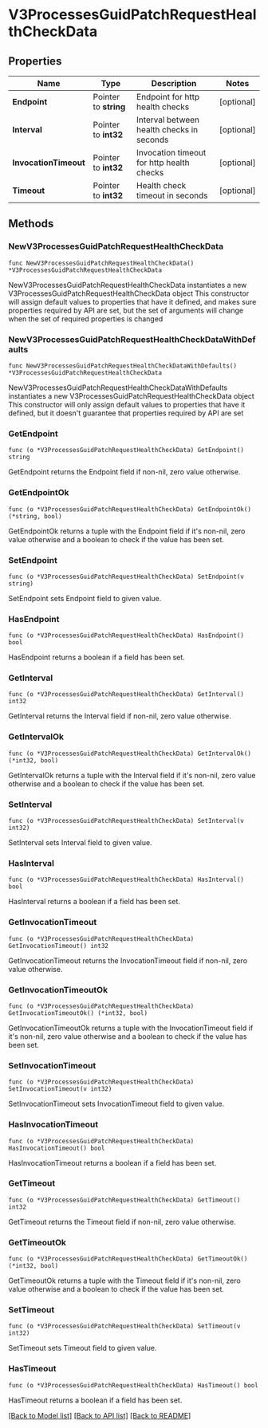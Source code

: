 # V3ProcessesGuidPatchRequestHealthCheckData

## Properties

Name | Type | Description | Notes
------------ | ------------- | ------------- | -------------
**Endpoint** | Pointer to **string** | Endpoint for http health checks | [optional] 
**Interval** | Pointer to **int32** | Interval between health checks in seconds | [optional] 
**InvocationTimeout** | Pointer to **int32** | Invocation timeout for http health checks | [optional] 
**Timeout** | Pointer to **int32** | Health check timeout in seconds | [optional] 

## Methods

### NewV3ProcessesGuidPatchRequestHealthCheckData

`func NewV3ProcessesGuidPatchRequestHealthCheckData() *V3ProcessesGuidPatchRequestHealthCheckData`

NewV3ProcessesGuidPatchRequestHealthCheckData instantiates a new V3ProcessesGuidPatchRequestHealthCheckData object
This constructor will assign default values to properties that have it defined,
and makes sure properties required by API are set, but the set of arguments
will change when the set of required properties is changed

### NewV3ProcessesGuidPatchRequestHealthCheckDataWithDefaults

`func NewV3ProcessesGuidPatchRequestHealthCheckDataWithDefaults() *V3ProcessesGuidPatchRequestHealthCheckData`

NewV3ProcessesGuidPatchRequestHealthCheckDataWithDefaults instantiates a new V3ProcessesGuidPatchRequestHealthCheckData object
This constructor will only assign default values to properties that have it defined,
but it doesn't guarantee that properties required by API are set

### GetEndpoint

`func (o *V3ProcessesGuidPatchRequestHealthCheckData) GetEndpoint() string`

GetEndpoint returns the Endpoint field if non-nil, zero value otherwise.

### GetEndpointOk

`func (o *V3ProcessesGuidPatchRequestHealthCheckData) GetEndpointOk() (*string, bool)`

GetEndpointOk returns a tuple with the Endpoint field if it's non-nil, zero value otherwise
and a boolean to check if the value has been set.

### SetEndpoint

`func (o *V3ProcessesGuidPatchRequestHealthCheckData) SetEndpoint(v string)`

SetEndpoint sets Endpoint field to given value.

### HasEndpoint

`func (o *V3ProcessesGuidPatchRequestHealthCheckData) HasEndpoint() bool`

HasEndpoint returns a boolean if a field has been set.

### GetInterval

`func (o *V3ProcessesGuidPatchRequestHealthCheckData) GetInterval() int32`

GetInterval returns the Interval field if non-nil, zero value otherwise.

### GetIntervalOk

`func (o *V3ProcessesGuidPatchRequestHealthCheckData) GetIntervalOk() (*int32, bool)`

GetIntervalOk returns a tuple with the Interval field if it's non-nil, zero value otherwise
and a boolean to check if the value has been set.

### SetInterval

`func (o *V3ProcessesGuidPatchRequestHealthCheckData) SetInterval(v int32)`

SetInterval sets Interval field to given value.

### HasInterval

`func (o *V3ProcessesGuidPatchRequestHealthCheckData) HasInterval() bool`

HasInterval returns a boolean if a field has been set.

### GetInvocationTimeout

`func (o *V3ProcessesGuidPatchRequestHealthCheckData) GetInvocationTimeout() int32`

GetInvocationTimeout returns the InvocationTimeout field if non-nil, zero value otherwise.

### GetInvocationTimeoutOk

`func (o *V3ProcessesGuidPatchRequestHealthCheckData) GetInvocationTimeoutOk() (*int32, bool)`

GetInvocationTimeoutOk returns a tuple with the InvocationTimeout field if it's non-nil, zero value otherwise
and a boolean to check if the value has been set.

### SetInvocationTimeout

`func (o *V3ProcessesGuidPatchRequestHealthCheckData) SetInvocationTimeout(v int32)`

SetInvocationTimeout sets InvocationTimeout field to given value.

### HasInvocationTimeout

`func (o *V3ProcessesGuidPatchRequestHealthCheckData) HasInvocationTimeout() bool`

HasInvocationTimeout returns a boolean if a field has been set.

### GetTimeout

`func (o *V3ProcessesGuidPatchRequestHealthCheckData) GetTimeout() int32`

GetTimeout returns the Timeout field if non-nil, zero value otherwise.

### GetTimeoutOk

`func (o *V3ProcessesGuidPatchRequestHealthCheckData) GetTimeoutOk() (*int32, bool)`

GetTimeoutOk returns a tuple with the Timeout field if it's non-nil, zero value otherwise
and a boolean to check if the value has been set.

### SetTimeout

`func (o *V3ProcessesGuidPatchRequestHealthCheckData) SetTimeout(v int32)`

SetTimeout sets Timeout field to given value.

### HasTimeout

`func (o *V3ProcessesGuidPatchRequestHealthCheckData) HasTimeout() bool`

HasTimeout returns a boolean if a field has been set.


[[Back to Model list]](../README.md#documentation-for-models) [[Back to API list]](../README.md#documentation-for-api-endpoints) [[Back to README]](../README.md)


